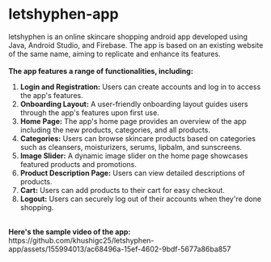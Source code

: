 # letshyphen-app
letshyphen is an online skincare shopping android app developed using Java, Android Studio, and Firebase. 
The app is based on an existing website of the same name, aiming to replicate and enhance its features.
<br><br>
<b>The app features a range of functionalities, including:</b> 
<ol>
  <li><b>Login and Registration:</b> Users can create accounts and log in to access the app's features.</li>
  <li><b>Onboarding Layout:</b> A user-friendly onboarding layout guides users through the app's features upon first use.</li>
  <li><b>Home Page:</b> The app's home page provides an overview of the app including the new products, categories, and all products.</li>
  <li><b>Categories:</b> Users can browse skincare products based on categories such as cleansers, moisturizers, serums, lipbalm, and sunscreens.</li>
  <li><b>Image Slider:</b> A dynamic image slider on the home page showcases featured products and promotions.</li>
  <li><b>Product Description Page:</b> Users can view detailed descriptions of products.</li>
  <li><b>Cart:</b> Users can add products to their cart for easy checkout.</li>
  <li><b>Logout:</b> Users can securely log out of their accounts when they're done shopping.</li>
</ol>
<br>
<b>Here's the sample video of the app:</b>
https://github.com/khushigc25/letshyphen-app/assets/155994013/ac68496a-15ef-4602-9bdf-5677a86ba857
